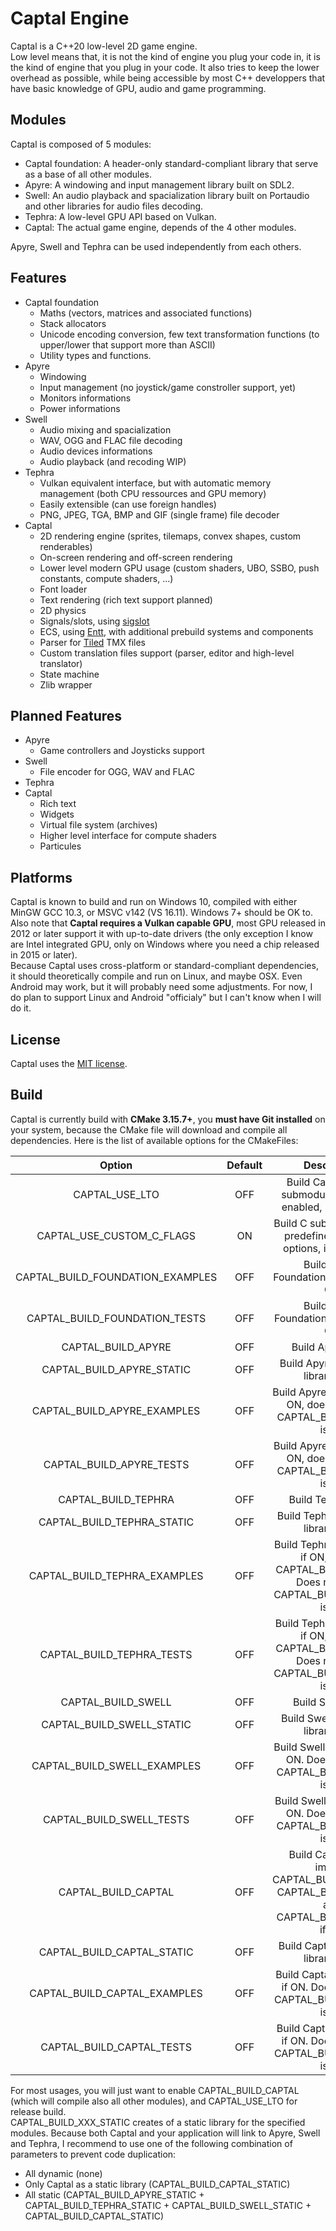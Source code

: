 # Captal Engine
Captal is a C++20 low-level 2D game engine.  
Low level means that, it is not the kind of engine you plug your code in, it is the kind of engine that you plug in your code. 
It also tries to keep the lower overhead as possible, while being accessible by most C++ developpers that have basic knowledge of GPU, audio and game programming.

## Modules

Captal is composed of 5 modules:

* Captal foundation: A header-only standard-compliant library that serve as a base of all other modules.
* Apyre: A windowing and input management library built on SDL2.
* Swell: An audio playback and spacialization library built on Portaudio and other libraries for audio files decoding.
* Tephra: A low-level GPU API based on Vulkan. 
* Captal: The actual game engine, depends of the 4 other modules.

Apyre, Swell and Tephra can be used independently from each others.

## Features

* Captal foundation
  * Maths (vectors, matrices and associated functions)
  * Stack allocators
  * Unicode encoding conversion, few text transformation functions (to upper/lower that support more than ASCII)
  * Utility types and functions.
* Apyre
  * Windowing
  * Input management (no joystick/game constroller support, yet)
  * Monitors informations
  * Power informations
* Swell
  * Audio mixing and spacialization
  * WAV, OGG and FLAC file decoding
  * Audio devices informations
  * Audio playback (and recoding WIP)
* Tephra
  * Vulkan equivalent interface, but with automatic memory management (both CPU ressources and GPU memory)
  * Easily extensible (can use foreign handles)
  * PNG, JPEG, TGA, BMP and GIF (single frame) file decoder 
* Captal
  * 2D rendering engine (sprites, tilemaps, convex shapes, custom renderables)
  * On-screen rendering and off-screen rendering
  * Lower level modern GPU usage (custom shaders, UBO, SSBO, push constants, compute shaders, ...)
  * Font loader
  * Text rendering (rich text support planned)
  * 2D physics
  * Signals/slots, using [sigslot](https://github.com/palacaze/sigslot)
  * ECS, using [Entt](https://github.com/skypjack/entt), with additional prebuild systems and components
  * Parser for [Tiled](https://www.mapeditor.org/) TMX files
  * Custom translation files support (parser, editor and high-level translator)
  * State machine
  * Zlib wrapper

## Planned Features

* Apyre
  * Game controllers and Joysticks support
* Swell
  * File encoder for OGG, WAV and FLAC
* Tephra
* Captal
  * Rich text
  * Widgets
  * Virtual file system (archives)
  * Higher level interface for compute shaders
  * Particules

## Platforms

Captal is known to build and run on Windows 10, compiled with either MinGW GCC 10.3, or MSVC v142 (VS 16.11). Windows 7+ should be OK to.  
Also note that **Captal requires a Vulkan capable GPU**, most GPU released in 2012 or later support it with up-to-date drivers (the only exception I know are Intel integrated GPU, only on Windows where you need a chip released in 2015 or later).  
Because Captal uses cross-platform or standard-compliant dependencies, it should theoretically compile and run on Linux, and maybe OSX. 
Even Android may work, but it will probably need some adjustments. 
For now, I do plan to support Linux and Android "officialy" but I can't know when I will do it.

## License

Captal uses the [MIT license](https://opensource.org/licenses/MIT).

## Build

Captal is currently build with **CMake 3.15.7+**, you **must have Git installed** on your system, because the CMake file will download and compile all dependencies.
Here is the list of available options for the CMakeFiles:

|  Option                          | Default |  Description 
| :------------------------------: | :-----: | :---:
| CAPTAL_USE_LTO                   | OFF     | Build Captal and its submodules with LTO enabled, if supported
| CAPTAL_USE_CUSTOM_C_FLAGS        | ON      | Build C submodules with predefined compiler options, if supported
| CAPTAL_BUILD_FOUNDATION_EXAMPLES | OFF     | Build Captal Foundation's examples if ON
| CAPTAL_BUILD_FOUNDATION_TESTS    | OFF     | Build Captal Foundation's unit tests if ON
| CAPTAL_BUILD_APYRE               | OFF     | Build Apyre if ON
| CAPTAL_BUILD_APYRE_STATIC        | OFF     | Build Apyre as a static library if ON
| CAPTAL_BUILD_APYRE_EXAMPLES      | OFF     | Build Apyre's examples if ON, does nothing if CAPTAL_BUILD_APYRE is off
| CAPTAL_BUILD_APYRE_TESTS         | OFF     | Build Apyre's unit tests if ON, does nothing if CAPTAL_BUILD_APYRE is off
| CAPTAL_BUILD_TEPHRA              | OFF     | Build Tephra if ON
| CAPTAL_BUILD_TEPHRA_STATIC       | OFF     | Build Tephra as a static library if ON
| CAPTAL_BUILD_TEPHRA_EXAMPLES     | OFF     | Build Tephra's examples if ON, implies CAPTAL_BUILD_APYRE. Does nothing if CAPTAL_BUILD_TEPHRA is off
| CAPTAL_BUILD_TEPHRA_TESTS        | OFF     | Build Tephra's unit tests if ON, implies CAPTAL_BUILD_APYRE. Does nothing if CAPTAL_BUILD_TEPHRA is off
| CAPTAL_BUILD_SWELL               | OFF     | Build Swell if ON
| CAPTAL_BUILD_SWELL_STATIC        | OFF     | Build Swell as a static library if ON
| CAPTAL_BUILD_SWELL_EXAMPLES      | OFF     | Build Swell's examples if ON. Does nothing if CAPTAL_BUILD_SWELL is off
| CAPTAL_BUILD_SWELL_TESTS         | OFF     | Build Swell's unit tests if ON. Does nothing if CAPTAL_BUILD_SWELL is off
| CAPTAL_BUILD_CAPTAL              | OFF     | Build Captal if ON, implies CAPTAL_BUILD_TEPHRA, CAPTAL_BUILD_APYRE and CAPTAL_BUILD_SWELL if ON
| CAPTAL_BUILD_CAPTAL_STATIC       | OFF     | Build Captal as a static library if ON
| CAPTAL_BUILD_CAPTAL_EXAMPLES     | OFF     | Build Captal's examples if ON. Does nothing if CAPTAL_BUILD_CAPTAL is off
| CAPTAL_BUILD_CAPTAL_TESTS        | OFF     | Build Captal's unit tests if ON. Does nothing if CAPTAL_BUILD_CAPTAL is off

For most usages, you will just want to enable CAPTAL_BUILD_CAPTAL (which will compile also all other modules), and CAPTAL_USE_LTO for release build.  
CAPTAL_BUILD_XXX_STATIC creates of a static library for the specified modules. Because both Captal and your application will link to Apyre, Swell and Tephra, I recommend to use one of the following combination of parameters to prevent code duplication:

* All dynamic (none) 
* Only Captal as a static library (CAPTAL_BUILD_CAPTAL_STATIC)
* All static (CAPTAL_BUILD_APYRE_STATIC + CAPTAL_BUILD_TEPHRA_STATIC + CAPTAL_BUILD_SWELL_STATIC + CAPTAL_BUILD_CAPTAL_STATIC)
